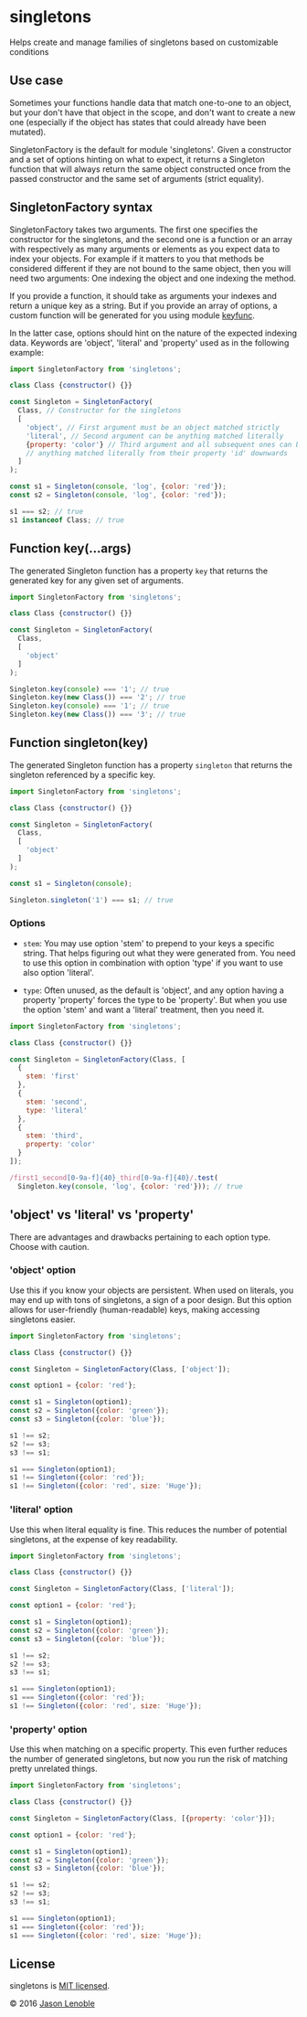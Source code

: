 # singletons
Helps create and manage families of singletons based on customizable conditions

## Use case

Sometimes your functions handle data that match one-to-one to an object, but your don't have that object in the scope, and don't want to create a new one (especially if the object has states that could already have been mutated).

SingletonFactory is the default for module 'singletons'. Given a constructor and a set of options hinting on what to expect, it returns a Singleton function that will always return the same object constructed once from the passed constructor and the same set of arguments (strict equality).

## SingletonFactory syntax

SingletonFactory takes two arguments. The first one specifies the constructor for the singletons, and the second one is a function or an array with respectively as many arguments or elements as you expect data to index your objects. For example if it matters to you that methods be considered different if they are not bound to the same object, then you will need two arguments: One indexing the object and one indexing the method.

If you provide a function, it should take as arguments your indexes and return a unique key as a string. But if you provide an array of options, a custom function will be generated for you using module [keyfunc](https://www.npmjs.com/package/keyfunc).

In the latter case, options should hint on the nature of the expected indexing data. Keywords are 'object', 'literal' and 'property' used as in the following example:

```js
import SingletonFactory from 'singletons';

class Class {constructor() {}}

const Singleton = SingletonFactory(
  Class, // Constructor for the singletons
  [
    'object', // First argument must be an object matched strictly
    'literal', // Second argument can be anything matched literally
    {property: 'color'} // Third argument and all subsequent ones can be
    // anything matched literally from their property 'id' downwards
  ]
);

const s1 = Singleton(console, 'log', {color: 'red'});
const s2 = Singleton(console, 'log', {color: 'red'});

s1 === s2; // true
s1 instanceof Class; // true
```

## Function key(...args)

The generated Singleton function has a property ```key``` that returns the
generated key for any given set of arguments.

```js
import SingletonFactory from 'singletons';

class Class {constructor() {}}

const Singleton = SingletonFactory(
  Class,
  [
    'object'
  ]
);

Singleton.key(console) === '1'; // true
Singleton.key(new Class()) === '2'; // true
Singleton.key(console) === '1'; // true
Singleton.key(new Class()) === '3'; // true
```

## Function singleton(key)

The generated Singleton function has a property ```singleton``` that returns the singleton referenced by a specific key.

```js
import SingletonFactory from 'singletons';

class Class {constructor() {}}

const Singleton = SingletonFactory(
  Class,
  [
    'object'
  ]
);

const s1 = Singleton(console);

Singleton.singleton('1') === s1; // true
```

### Options

* ```stem```: You may use option 'stem' to prepend to your keys a specific string. That helps figuring out what they were generated from. You need to use this option in combination with option 'type' if you want to use also option 'literal'.

* ```type```: Often unused, as the default is 'object', and any option having a property 'property' forces the type to be 'property'. But when you use the option 'stem' and want a 'literal' treatment, then you need it.

```js
import SingletonFactory from 'singletons';

class Class {constructor() {}}

const Singleton = SingletonFactory(Class, [
  {
    stem: 'first'
  },
  {
    stem: 'second',
    type: 'literal'
  },
  {
    stem: 'third',
    property: 'color'
  }
]);

/first1_second[0-9a-f]{40}_third[0-9a-f]{40}/.test(
  Singleton.key(console, 'log', {color: 'red'})); // true
```

## 'object' vs 'literal' vs 'property'

There are advantages and drawbacks pertaining to each option type. Choose with caution.

### 'object' option

Use this if you know your objects are persistent. When used on literals, you may end up with tons of singletons, a sign of a poor design. But this option allows for user-friendly (human-readable) keys, making accessing singletons easier.

```js
import SingletonFactory from 'singletons';

class Class {constructor() {}}

const Singleton = SingletonFactory(Class, ['object']);

const option1 = {color: 'red'};

const s1 = Singleton(option1);
const s2 = Singleton({color: 'green'});
const s3 = Singleton({color: 'blue'});

s1 !== s2;
s2 !== s3;
s3 !== s1;

s1 === Singleton(option1);
s1 !== Singleton({color: 'red'});
s1 !== Singleton({color: 'red', size: 'Huge'});
```

### 'literal' option

Use this when literal equality is fine. This reduces the number of potential singletons, at the expense of key readability.

```js
import SingletonFactory from 'singletons';

class Class {constructor() {}}

const Singleton = SingletonFactory(Class, ['literal']);

const option1 = {color: 'red'};

const s1 = Singleton(option1);
const s2 = Singleton({color: 'green'});
const s3 = Singleton({color: 'blue'});

s1 !== s2;
s2 !== s3;
s3 !== s1;

s1 === Singleton(option1);
s1 === Singleton({color: 'red'});
s1 !== Singleton({color: 'red', size: 'Huge'});
```

### 'property' option

Use this when matching on a specific property. This even further reduces the number of generated singletons, but now you run the risk of matching pretty unrelated things.

```js
import SingletonFactory from 'singletons';

class Class {constructor() {}}

const Singleton = SingletonFactory(Class, [{property: 'color'}]);

const option1 = {color: 'red'};

const s1 = Singleton(option1);
const s2 = Singleton({color: 'green'});
const s3 = Singleton({color: 'blue'});

s1 !== s2;
s2 !== s3;
s3 !== s1;

s1 === Singleton(option1);
s1 === Singleton({color: 'red'});
s1 === Singleton({color: 'red', size: 'Huge'});
```
## License

singletons is [MIT licensed](./LICENSE).

© 2016 [Jason Lenoble](mailto:jason.lenoble@gmail.com)
